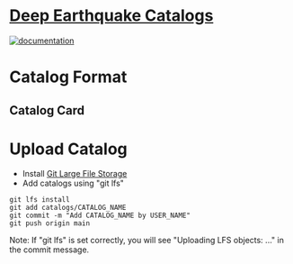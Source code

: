 # [Deep Earthquake Catalogs](https://ai4eps.github.io/DeepEarthquakeCatalog)

[![documentation](https://github.com/AI4EPS/DeepEarthquakeCatalog/actions/workflows/docs.yml/badge.svg?branch=main)](https://ai4eps.github.io/DeepEarthquakeCatalog)

# Catalog Format

## Catalog Card

# Upload Catalog

- Install [Git Large File Storage](https://git-lfs.com/)
- Add catalogs using "git lfs"
```
git lfs install
git add catalogs/CATALOG_NAME
git commit -m "Add CATALOG_NAME by USER_NAME"
git push origin main
```
Note: If "git lfs" is set correctly, you will see "Uploading LFS objects: ..." in the commit message.
